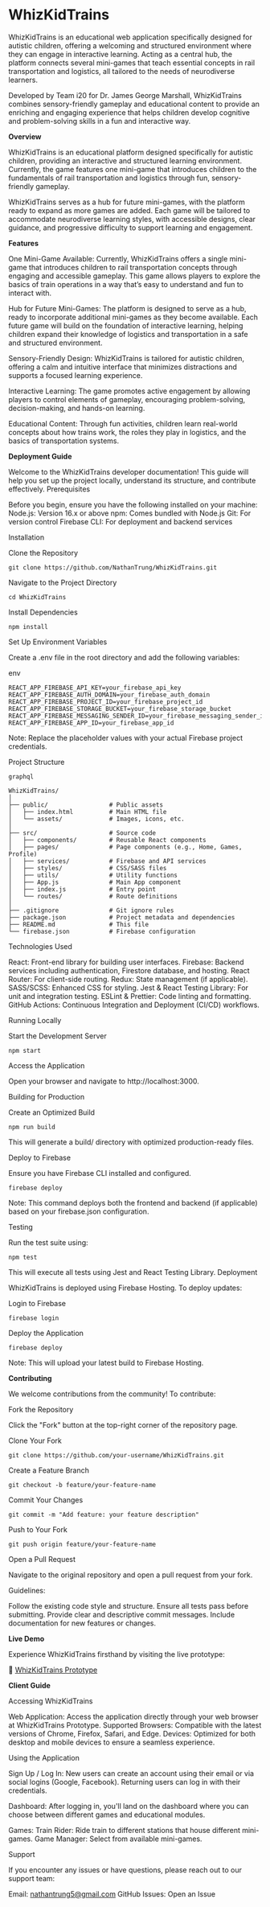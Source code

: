 # WhizKidTrains

WhizKidTrains is an educational web application specifically designed for autistic children, offering a welcoming and structured environment where they can engage in interactive learning. Acting as a central hub, the platform connects several mini-games that teach essential concepts in rail transportation and logistics, all tailored to the needs of neurodiverse learners.

Developed by Team i20 for Dr. James George Marshall, WhizKidTrains combines sensory-friendly gameplay and educational content to provide an enriching and engaging experience that helps children develop cognitive and problem-solving skills in a fun and interactive way.


**Overview**

WhizKidTrains is an educational platform designed specifically for autistic children, providing an interactive and structured learning environment. Currently, the game features one mini-game that introduces children to the fundamentals of rail transportation and logistics through fun, sensory-friendly gameplay.

WhizKidTrains serves as a hub for future mini-games, with the platform ready to expand as more games are added. Each game will be tailored to accommodate neurodiverse learning styles, with accessible designs, clear guidance, and progressive difficulty to support learning and engagement.


**Features**

One Mini-Game Available: Currently, WhizKidTrains offers a single mini-game that introduces children to rail transportation concepts through engaging and accessible gameplay. This game allows players to explore the basics of train operations in a way that’s easy to understand and fun to interact with.

Hub for Future Mini-Games: The platform is designed to serve as a hub, ready to incorporate additional mini-games as they become available. Each future game will build on the foundation of interactive learning, helping children expand their knowledge of logistics and transportation in a safe and structured environment.

Sensory-Friendly Design: WhizKidTrains is tailored for autistic children, offering a calm and intuitive interface that minimizes distractions and supports a focused learning experience.

Interactive Learning: The game promotes active engagement by allowing players to control elements of gameplay, encouraging problem-solving, decision-making, and hands-on learning.

Educational Content: Through fun activities, children learn real-world concepts about how trains work, the roles they play in logistics, and the basics of transportation systems.

    
**Deployment Guide**

Welcome to the WhizKidTrains developer documentation! This guide will help you set up the project locally, understand its structure, and contribute effectively.
Prerequisites

Before you begin, ensure you have the following installed on your machine:
Node.js: Version 16.x or above
npm: Comes bundled with Node.js
Git: For version control
Firebase CLI: For deployment and backend services

Installation

Clone the Repository

    git clone https://github.com/NathanTrung/WhizKidTrains.git

Navigate to the Project Directory

    cd WhizKidTrains

Install Dependencies

    npm install

Set Up Environment Variables

Create a .env file in the root directory and add the following variables:

env

    REACT_APP_FIREBASE_API_KEY=your_firebase_api_key
    REACT_APP_FIREBASE_AUTH_DOMAIN=your_firebase_auth_domain
    REACT_APP_FIREBASE_PROJECT_ID=your_firebase_project_id
    REACT_APP_FIREBASE_STORAGE_BUCKET=your_firebase_storage_bucket
    REACT_APP_FIREBASE_MESSAGING_SENDER_ID=your_firebase_messaging_sender_id
    REACT_APP_FIREBASE_APP_ID=your_firebase_app_id

Note: Replace the placeholder values with your actual Firebase project credentials.

Project Structure

    graphql

    WhizKidTrains/
    │
    ├── public/                 # Public assets
    │   ├── index.html          # Main HTML file
    │   └── assets/             # Images, icons, etc.
    │
    ├── src/                    # Source code
    │   ├── components/         # Reusable React components
    │   ├── pages/              # Page components (e.g., Home, Games, Profile)
    │   ├── services/           # Firebase and API services
    │   ├── styles/             # CSS/SASS files
    │   ├── utils/              # Utility functions
    │   ├── App.js              # Main App component
    │   ├── index.js            # Entry point
    │   └── routes/             # Route definitions
    │
    ├── .gitignore              # Git ignore rules
    ├── package.json            # Project metadata and dependencies
    ├── README.md               # This file
    └── firebase.json           # Firebase configuration

Technologies Used

React: Front-end library for building user interfaces.
Firebase: Backend services including authentication, Firestore database, and hosting.
React Router: For client-side routing.
Redux: State management (if applicable).
SASS/SCSS: Enhanced CSS for styling.
Jest & React Testing Library: For unit and integration testing.
ESLint & Prettier: Code linting and formatting.
GitHub Actions: Continuous Integration and Deployment (CI/CD) workflows.

Running Locally

Start the Development Server

    npm start

Access the Application

Open your browser and navigate to http://localhost:3000.

Building for Production

Create an Optimized Build

    npm run build

This will generate a build/ directory with optimized production-ready files.

Deploy to Firebase

Ensure you have Firebase CLI installed and configured.

    firebase deploy

Note: This command deploys both the frontend and backend (if applicable) based on your firebase.json configuration.

Testing

Run the test suite using:

    npm test

This will execute all tests using Jest and React Testing Library.
Deployment

WhizKidTrains is deployed using Firebase Hosting. To deploy updates:

Login to Firebase

    firebase login

Deploy the Application

    firebase deploy

Note: This will upload your latest build to Firebase Hosting.


**Contributing**

We welcome contributions from the community! To contribute:

Fork the Repository

Click the "Fork" button at the top-right corner of the repository page.

Clone Your Fork

    git clone https://github.com/your-username/WhizKidTrains.git

Create a Feature Branch

    git checkout -b feature/your-feature-name

Commit Your Changes

    git commit -m "Add feature: your feature description"

Push to Your Fork

    git push origin feature/your-feature-name

Open a Pull Request

Navigate to the original repository and open a pull request from your fork.

Guidelines:

Follow the existing code style and structure.
Ensure all tests pass before submitting.
Provide clear and descriptive commit messages.
Include documentation for new features or changes.

        
**Live Demo**

Experience WhizKidTrains firsthand by visiting the live prototype:

🔗 [WhizKidTrains Prototype](https://whizkidtrains-proto.web.app/)


**Client Guide**

Accessing WhizKidTrains

Web Application: Access the application directly through your web browser at WhizKidTrains Prototype.
Supported Browsers: Compatible with the latest versions of Chrome, Firefox, Safari, and Edge.
Devices: Optimized for both desktop and mobile devices to ensure a seamless experience.

Using the Application

Sign Up / Log In:
    New users can create an account using their email or via social logins (Google, Facebook).
    Returning users can log in with their credentials.

Dashboard:
    After logging in, you'll land on the dashboard where you can choose between different games and educational modules.

Games:
        Train Rider: Ride train to different stations that house different mini-games.
        Game Manager: Select from available mini-games.

Support

If you encounter any issues or have questions, please reach out to our support team:

Email: nathantrung5@gmail.com
GitHub Issues: Open an Issue
